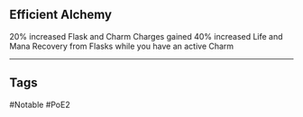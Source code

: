 ## Efficient Alchemy
20% increased Flask and Charm Charges gained
40% increased Life and Mana Recovery from Flasks while you have an active Charm

---
## Tags
#Notable
#PoE2
